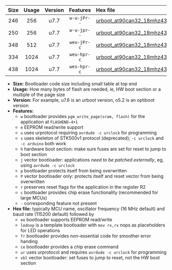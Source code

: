 |Size|Usage|Version|Features|Hex file|
|:-:|:-:|:-:|:-:|:--|
|246|256|u7.7|`w-u-jPr--`|[urboot_at90can32_18mhz432_115200bps_lednop_ur_vbl.hex](https://raw.githubusercontent.com/stefanrueger/urboot.hex/main/mcus/at90can32/fcpu_18mhz432/115200_bps/urboot_at90can32_18mhz432_115200bps_lednop_ur_vbl.hex)|
|250|256|u7.7|`w-u-jpr--`|[urboot_at90can32_18mhz432_115200bps_lednop_fr_ur_vbl.hex](https://raw.githubusercontent.com/stefanrueger/urboot.hex/main/mcus/at90can32/fcpu_18mhz432/115200_bps/urboot_at90can32_18mhz432_115200bps_lednop_fr_ur_vbl.hex)|
|348|512|u7.7|`weu-jPr-c`|[urboot_at90can32_18mhz432_115200bps_ee_lednop_fr_ce_ur_vbl.hex](https://raw.githubusercontent.com/stefanrueger/urboot.hex/main/mcus/at90can32/fcpu_18mhz432/115200_bps/urboot_at90can32_18mhz432_115200bps_ee_lednop_fr_ce_ur_vbl.hex)|
|334|1024|u7.7|`weu-hpr-c`|[urboot_at90can32_18mhz432_115200bps_ee_lednop_fr_ce_ur.hex](https://raw.githubusercontent.com/stefanrueger/urboot.hex/main/mcus/at90can32/fcpu_18mhz432/115200_bps/urboot_at90can32_18mhz432_115200bps_ee_lednop_fr_ce_ur.hex)|
|438|1024|u7.7|`wes-hpr-c`|[urboot_at90can32_18mhz432_115200bps_ee_lednop_fr_ce.hex](https://raw.githubusercontent.com/stefanrueger/urboot.hex/main/mcus/at90can32/fcpu_18mhz432/115200_bps/urboot_at90can32_18mhz432_115200bps_ee_lednop_fr_ce.hex)|

- **Size:** Bootloader code size including small table at top end
- **Usage:** How many bytes of flash are needed, ie, HW boot section or a multiple of the page size
- **Version:** For example, u7.6 is an urboot version, o5.2 is an optiboot version
- **Features:**
  + `w` bootloader provides `pgm_write_page(sram, flash)` for the application at `FLASHEND-4+1`
  + `e` EEPROM read/write support
  + `u` uses urprotocol requiring `avrdude -c urclock` for programming
  + `s` uses skeleton of STK500v1 protocol (deprecated); `-c urclock` and `-c arduino` both work
  + `h` hardware boot section: make sure fuses are set for reset to jump to boot section
  + `j` vector bootloader: applications *need to be patched externally*, eg, using `avrdude -c urclock`
  + `p` bootloader protects itself from being overwritten
  + `P` vector bootloader only: protects itself and reset vector from being overwritten
  + `r` preserves reset flags for the application in the register R2
  + `c` bootloader provides chip erase functionality (recommended for large MCUs)
  + `-` corresponding feature not present
- **Hex file:** typically MCU name, oscillator frequency (16 MHz default) and baud rate (115200 default) followed by
  + `ee` bootloader supports EEPROM read/write
  + `lednop` is a template bootloader with `mov rx,rx` nops as placeholders for LED operations
  + `fr` bootloader provides non-essential code for smoother error handing
  + `ce` bootloader provides a chip erase command
  + `ur` uses urprotocol and requires `avrdude -c urclock` for programming
  + `vbl` vector bootloader: set fuses to jump to reset, not the HW boot section
